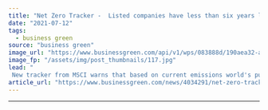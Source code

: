 ```yaml
---
title: "Net Zero Tracker -  Listed companies have less than six years left to align with 1.5C goal"
date: "2021-07-12"
tags: 
  - business green
source: "business green"
image_url: "https://www.businessgreen.com/api/v1/wps/083888d/190aea32-ae88-4521-99b0-9368ca134919/4/pa-stock-market-generic-1-185x114.jpg"
image_fp: "/assets/img/post_thumbnails/117.jpg"
lead: "
 New tracker from MSCI warns that based on current emissions world's publicly listed companies will burn through carbon budget before the end of the decade ..."
article_url: "https://www.businessgreen.com/news/4034291/net-zero-tracker-listed-companies-left-align-5c-goal"
---
```


---
